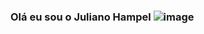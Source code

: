 ### Olá eu sou o Juliano Hampel ![image](https://user-images.githubusercontent.com/131879918/234579172-22e2e77e-5b4c-44e7-b8b5-a3f69354e536.png)

